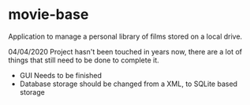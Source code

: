 # movie-base
Application to manage a personal library of films stored on a local drive.

04/04/2020
Project hasn't been touched in years now, there are a lot of things that still need to be done to complete it.
 - GUI Needs to be finished
 - Database storage should be changed from a XML, to SQLite based storage